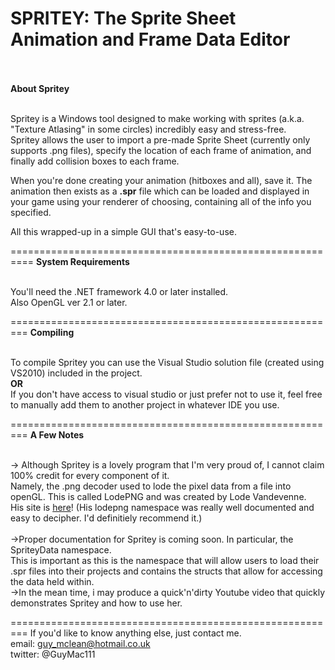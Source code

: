 <b>SPRITEY: The Sprite Sheet Animation and Frame Data Editor</b><br><br>
============================================================
<b>About Spritey</b><br><br>


Spritey is a Windows tool designed to make working with sprites (a.k.a. "Texture Atlasing" in some circles) incredibly easy  and stress-free.<br>
Spritey allows the user to import a pre-made Sprite Sheet (currently only supports .png files), specify the location of each frame of animation, and finally add collision boxes to each frame.<p>
When you're done creating your animation (hitboxes and all), save it. The animation then exists as a <b>.spr</b> file which can be loaded and displayed in your game using your renderer of choosing, containing all of the info you specified.<p>
All this wrapped-up in a simple GUI that's easy-to-use.<br>

==========================================================
<b>System Requirements</b><br><br>

You'll need the .NET framework 4.0 or later installed.<br>
Also OpenGL ver 2.1 or later. <br>

=========================================================
<b>Compiling</b><br><br>

To compile Spritey you can use the Visual Studio solution file (created using VS2010) included in the project.<br>
<b>OR</b><br>
If you don't have access to visual studio or just prefer not to use it, feel free to manually add them to another project in whatever IDE you use.
<br>

=========================================================
<b>A Few Notes</b><br><br>

-> Although Spritey is a lovely program that I'm very proud of, I cannot claim 100% credit for every component of it. <br>
Namely, the .png decoder used to  lode the pixel data from a file into openGL. This is called LodePNG and was created by Lode Vandevenne.<br>
His site is <a href="http://lodev.org/">here</a>! (His lodepng namespace was really well documented and easy to decipher. I'd definitiely recommend it.)<br><br>
->Proper documentation for Spritey is coming soon. In particular, the SpriteyData namespace.<br>
This is important as this is the namespace that will allow users to load their .spr files into their projects and contains the structs that allow for accessing the data held within. <br>
->In the mean time, i may produce a quick'n'dirty Youtube video that quickly demonstrates Spritey and how to use her.<br> 

=========================================================
If you'd like to know anything else, just contact me.<br>
email: guy_mclean@hotmail.co.uk<br>
twitter: @GuyMac111<br>
